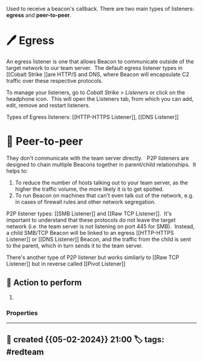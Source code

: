 
Used to receive a beacon's callback. 
There are two main types of listeners: **egress** and **peer-to-peer**.

# 🖊️ Egress

An egress listener is one that allows Beacon to communicate outside of the target network to our team server.  The default egress listener types in [[Cobalt Strike ]]are HTTP/S and DNS, where Beacon will encapsulate C2 traffic over these respective protocols.

To manage your listeners, go to _Cobalt Strike > Listeners_ or click on the headphone icon.  This will open the Listeners tab, from which you can add, edit, remove and restart listeners.

Types of Egress listeners: [[HTTP-HTTPS Listener]], [[DNS Listener]]


# 📔 Peer-to-peer

They don't communicate with the team server directly.  
P2P listeners are designed to chain multiple Beacons together in parent/child relationships.  It helps to:

1. To reduce the number of hosts talking out to your team server, as the higher the traffic volume, the more likely it is to get spotted.
2. To run Beacon on machines that can't even talk out of the network, e.g. in cases of firewall rules and other network segregation.

P2P listener types: [[SMB Listener]] and [[Raw TCP Listener]].  It's important to understand that these protocols do not leave the target network (i.e. the team server is not listening on port 445 for SMB).  Instead, a child SMB/TCP Beacon will be linked to an egress [[HTTP-HTTPS Listener]] or [[DNS Listener]] Beacon, and the traffic from the child is sent to the parent, which in turn sends it to the team server.

There's another type of P2P listener but works similarly to [[Raw TCP Listener]] but in reverse called [[Pivot Listener]]
##  📗 Action to perform 

1. 


### Properties
---
📆 created   {{05-02-2024}} 21:00
🏷️ tags: #redteam   
---

